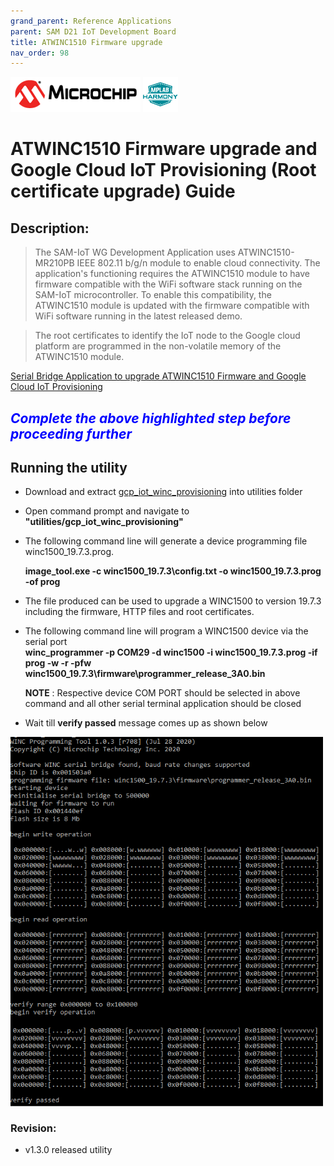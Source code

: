```yaml
---
grand_parent: Reference Applications
parent: SAM D21 IoT Development Board
title: ATWINC1510 Firmware upgrade
nav_order: 98
---
```


<img src = "images/microchip_logo.png">
<img src = "images/microchip_mplab_harmony_logo_small.png">

# ATWINC1510 Firmware upgrade and Google Cloud IoT Provisioning (Root certificate upgrade) Guide

## Description:

> The SAM-IoT WG Development Application uses ATWINC1510-MR210PB IEEE 802.11 b/g/n module to enable cloud connectivity. The application's functioning requires the ATWINC1510 module to have firmware compatible with the WiFi software stack running on the SAM-IoT microcontroller. To enable this compatibility, the  ATWINC1510 module is updated with the firmware compatible with WiFi software running in the latest released demo.  

> The root certificates to identify the IoT node to the Google cloud platform are programmed in the non-volatile memory of the ATWINC1510 module.  

[Serial Bridge Application to upgrade ATWINC1510 Firmware and Google Cloud IoT Provisioning](./gcp_iot_provisioning_serial_bridge/readme.md)


## <span style="color:blue"> *Complete the above highlighted step before proceeding further* </span>

## Running the utility
- Download and extract [gcp_iot_winc_provisioning](https://github.com/Microchip-MPLAB-Harmony/reference_apps/releases/latest/download/gcp_iot_winc_provisioning.zip
) into utilities folder
- Open command prompt and navigate to **"utilities/gcp_iot_winc_provisioning"**
- The following command line will generate a device programming file winc1500_19.7.3.prog.

  **image_tool.exe -c winc1500_19.7.3\config.txt -o winc1500_19.7.3.prog -of prog**  

- The file produced can be used to upgrade a WINC1500 to version 19.7.3 including the firmware, HTTP files and root
certificates.
- The following command line will program a WINC1500 device via the serial port   
    **winc_programmer -p COM29 -d winc1500 -i winc1500_19.7.3.prog -if prog -w -r -pfw winc1500_19.7.3\firmware\programmer_release_3A0.bin**

    **NOTE** : Respective device COM PORT should be selected in above command and all other serial terminal application should be closed
- Wait till **verify passed** message comes up as shown below  
<img src = "images/firmware_upg.png" align="middle" width = 500>

### Revision:
- v1.3.0 released utility
